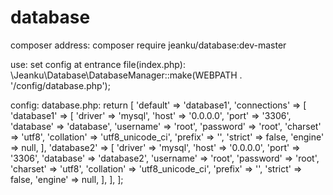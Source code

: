 # database

composer address:
 composer require jeanku/database:dev-master

use:
 set config at entrance file(index.php):
    \Jeanku\Database\DatabaseManager::make(WEBPATH . '/config/database.php');

config:
   database.php:
      return [
          'default' => 'database1',
          'connections' => [
              'database1' => [
                  'driver' => 'mysql',
                  'host' => '0.0.0.0',
                  'port' => '3306',
                  'database' => 'database',
                  'username' => 'root',
                  'password' => 'root',
                  'charset' => 'utf8',
                  'collation' => 'utf8_unicode_ci',
                  'prefix' => '',
                  'strict' => false,
                  'engine' => null,
              ],
              'database2' => [
                    'driver' => 'mysql',
                    'host' => '0.0.0.0',
                    'port' => '3306',
                    'database' => 'database2',
                    'username' => 'root',
                    'password' => 'root',
                    'charset' => 'utf8',
                    'collation' => 'utf8_unicode_ci',
                    'prefix' => '',
                    'strict' => false,
                    'engine' => null,
              ],
          ],
      ];

